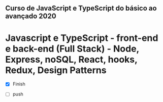 ## Curso de JavaScript e TypeScript do básico ao avançado 2020

# Javascript e TypeScript - front-end e back-end (Full Stack) - Node, Express, noSQL, React, hooks, Redux, Design Patterns
 

- [x] Finish
- [ ] push



